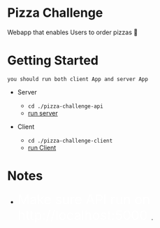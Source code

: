 # Pizza Challenge

Webapp that enables Users to order pizzas 🍕

# Getting Started

    you should run both client App and server App

- Server

  - `cd ./pizza-challenge-api`
  - [run server](/pizza-challenge-api/README.md)

- Client
  - `cd ./pizza-challenge-client`
  - [run Client](/pizza-challenge-client/README.md)

# Notes

- <span style="color:white;font-size:30px">
     Make  sure API run on http://localhost:5000
  </span>.
